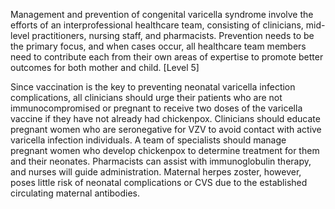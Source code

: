 Management and prevention of congenital varicella syndrome involve the efforts of an interprofessional healthcare team, consisting of clinicians, mid-level practitioners, nursing staff, and pharmacists. Prevention needs to be the primary focus, and when cases occur, all healthcare team members need to contribute each from their own areas of expertise to promote better outcomes for both mother and child. [Level 5]

Since vaccination is the key to preventing neonatal varicella infection complications, all clinicians should urge their patients who are not immunocompromised or pregnant to receive two doses of the varicella vaccine if they have not already had chickenpox. Clinicians should educate pregnant women who are seronegative for VZV to avoid contact with active varicella infection individuals. A team of specialists should manage pregnant women who develop chickenpox to determine treatment for them and their neonates. Pharmacists can assist with immunoglobulin therapy, and nurses will guide administration. Maternal herpes zoster, however, poses little risk of neonatal complications or CVS due to the established circulating maternal antibodies.